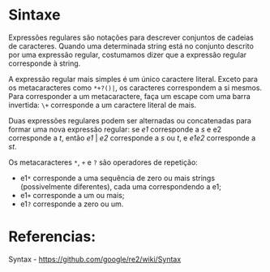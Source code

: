 # Sintaxe

Expressões regulares são notações para descrever conjuntos de cadeias de caracteres. Quando uma determinada string está no conjunto descrito por uma expressão regular, costumamos dizer que a expressão regular corresponde à string.

A expressão regular mais simples é um único caractere literal. Exceto para os metacaracteres como `*+?()|`, os caracteres correspondem a si mesmos. Para corresponder a um metacaractere, faça um escape com uma barra invertida: `\+` corresponde a um caractere literal de mais.

Duas expressões regulares podem ser alternadas ou concatenadas para formar uma nova expressão regular: se _e1_ corresponde a _s_ e e2 corresponde a _t_, então _e1_ | _e2_ corresponde a _s_ ou _t_,  e _e1e2_ corresponde a _st_.

Os metacaracteres `*`, `+` e `?` são operadores de repetição:
* e1`*` corresponde a uma sequência de zero ou mais strings (possivelmente diferentes), cada uma correspondendo a e1;
* e1`+` corresponde a um ou mais; 
* e1`?` corresponde a zero ou um.




# Referencias:

Syntax - https://github.com/google/re2/wiki/Syntax
